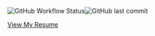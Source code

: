 ![GitHub Workflow Status](https://img.shields.io/github/workflow/status/TwitchingAstronaut/resume.new/Github%20Pages%20Astro%20CI?label=Github%20Pages%20Astro%20CI&logo=github&style=for-the-badge)![GitHub last commit](https://img.shields.io/github/last-commit/TwitchingAstronaut/resume.new?label=Last%20Updated&logo=github&style=for-the-badge)<br>

[View My Resume](https://twitchingastronaut.github.io/resume.new/)

